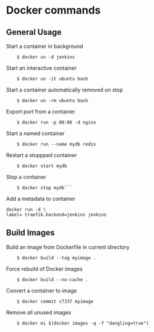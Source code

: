 
# Docker commands

## General Usage

Start a container in background

```
    $ docker un -d jenkins
```

Start an interactive container

```
    $ docker un -it ubuntu bash
```

Start a container automatically removed on stop

```
    $ docker un -rm ubuntu bash
```
Export port from a container

```
    $ docker run -p 80:80 -d nginx
```  

Start a named container
```   
    $ docker run --name mydb redis

```
Restart a stoppped container
```
    $ docker start mydb
```

Stop a container 
```
    $ docker stop mydb```
```
Add a metadata to container
```
docker run -d \
label= traefik.backend=jenkins jenkins
```

## Build Images

Build an image from Dockerfile in current directory 

``` 
    $ docker build --tag myimage .
```

Force rebuild of Docker images

```
    $ docker build --no-cache .
```

Convert a container to image 
```
    $ docker commit c7337 myimage
```

Remove all unused images
```
    $ docker mi $(docker images -q -f "dangling=true")
```

